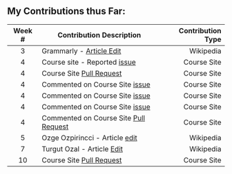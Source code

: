 ## My Contributions thus Far:

| Week # | Contribution Description | Contribution Type |
| :-------------: | ------------- | -------------: |
| 3  | Grammarly - [Article Edit](https://en.wikipedia.org/wiki/Special:Contributions/Celina725)  | Wikipedia |
| 4  | Course site - Reported [issue](https://github.com/joannakl/cs480_s18/issues/13) | Course Site |
| 4  | Course Site [Pull Request](https://github.com/joannakl/cs480_s18/pull/49)  | Course Site |
| 4  | Commented on Course Site [issue](https://github.com/joannakl/cs480_s18/issues/17)  | Course Site |
| 4  | Commented on Course Site [issue](https://github.com/joannakl/cs480_s18/issues/25) | Course Site |
| 4  | Commented on Course Site [issue](https://github.com/joannakl/cs480_s18/issues/27) | Course Site |
| 4  | Commented on Course Site [Pull Request](https://github.com/joannakl/cs480_s18/pull/75) | Course Site |
| 5  | Ozge Ozpirincci - Article [edit](https://en.wikipedia.org/wiki/Special:Contributions/Celina725) | Wikipedia |
| 7 | Turgut Ozal - Article [Edit](https://en.wikipedia.org/wiki/Special:Contributions/Celina725) | Wikipedia |
| 10 | Course Site [Pull Request](https://github.com/joannakl/cs480_s18/pull/109)  | Course Site |
